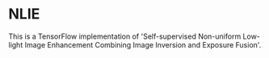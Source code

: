 # NLIE
This is a TensorFlow implementation of 'Self-supervised Non-uniform Low-light Image Enhancement Combining Image Inversion and Exposure Fusion'.

